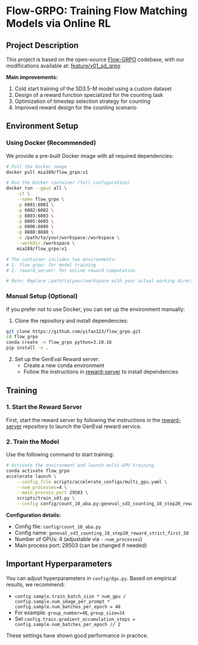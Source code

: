 # Flow-GRPO: Training Flow Matching Models via Online RL

## Project Description
This project is based on the open-source [Flow-GRPO](https://github.com/MiaZhao7708/flow_grpo/tree/main) codebase, with our modifications available at: [feature/v01_sd_grpo](https://github.com/MiaZhao7708/flow_grpo/tree/feature/v01_sd_grpo)

**Main improvements:**
1. Cold start training of the SD3.5-M model using a custom dataset
2. Design of a reward function specialized for the counting task
3. Optimization of timestep selection strategy for counting
4. Improved reward design for the counting scenario

## Environment Setup

### Using Docker (Recommended)
We provide a pre-built Docker image with all required dependencies:

```bash
# Pull the Docker image
docker pull mia189/flow_grpo:v1

# Run the Docker container (full configuration)
docker run --gpus all \
    -it \
    --name flow_grpo \
    -p 6001:6001 \
    -p 6002:6002 \
    -p 6003:6003 \
    -p 6005:6005 \
    -p 6006:6006 \
    -p 8888:8888 \
    -v /path/to/your/workspace:/workspace \
    --workdir /workspace \
    mia189/flow_grpo:v1

# The container includes two environments:
# 1. flow_grpo: for model training
# 2. reward_server: for online reward computation

# Note: Replace /path/to/your/workspace with your actual working directory path.
```

### Manual Setup (Optional)
If you prefer not to use Docker, you can set up the environment manually:

1. Clone the repository and install dependencies:
```bash
git clone https://github.com/yifan123/flow_grpo.git
cd flow_grpo
conda create -n flow_grpo python=3.10.16
pip install -e .
```

2. Set up the GenEval Reward server:
   - Create a new conda environment
   - Follow the instructions in [reward-server](https://github.com/yifan123/reward-server) to install dependencies

## Training

### 1. Start the Reward Server
First, start the reward server by following the instructions in the [reward-server](https://github.com/yifan123/reward-server) repository to launch the GenEval reward service.

### 2. Train the Model
Use the following command to start training:

```bash
# Activate the environment and launch multi-GPU training
conda activate flow_grpo
accelerate launch \
    --config_file scripts/accelerate_configs/multi_gpu.yaml \
    --num_processes=4 \
    --main_process_port 29503 \
    scripts/train_sd3.py \
    --config config/count_10_aba.py:geneval_sd3_counting_10_step20_reward_strict_first_50
```

**Configuration details:**
- Config file: `config/count_10_aba.py`
- Config name: `geneval_sd3_counting_10_step20_reward_strict_first_50`
- Number of GPUs: 4 (adjustable via `--num_processes`)
- Main process port: 29503 (can be changed if needed)

## Important Hyperparameters
You can adjust hyperparameters in `config/dgx.py`. Based on empirical results, we recommend:

- `config.sample.train_batch_size * num_gpu / config.sample.num_image_per_prompt * config.sample.num_batches_per_epoch = 48`
- For example: `group_number=48`, `group_size=24`
- Set `config.train.gradient_accumulation_steps = config.sample.num_batches_per_epoch // 2`

These settings have shown good performance in practice.